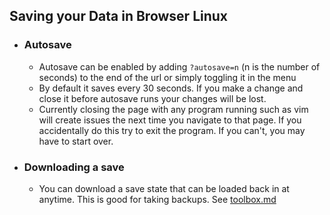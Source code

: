 ## Saving your Data in Browser Linux
- ### Autosave
   - Autosave can be enabled by adding ```?autosave=n``` (n is the number of seconds) to the end of the url or simply toggling it in the menu 
   - By default it saves every 30 seconds. If you make a change and close it before autosave runs your changes will be lost.
   - Currently closing the page with any program running such as vim will create issues the next time you navigate to that page. If you accidentally do this try to exit the program. If you can't, you may have to start over.
  
- ### Downloading a save
  - You can download a save state that can be loaded back in at anytime. This is good for taking backups. See [toolbox.md](toolbox.md)
